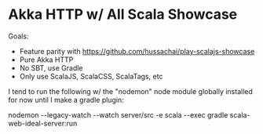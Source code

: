 # Akka HTTP w/ All Scala Showcase

Goals:

* Feature parity with https://github.com/hussachai/play-scalajs-showcase
* Pure Akka HTTP
* No SBT, use Gradle
* Only use ScalaJS, ScalaCSS, ScalaTags, etc

I tend to run the following w/ the "nodemon" node module globally installed for now until I make a gradle plugin:

nodemon --legacy-watch --watch server/src -e scala --exec gradle scala-web-ideal-server:run